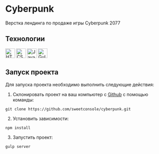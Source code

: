 # Cyberpunk

Верстка лендинга по продаже игры Cyberpunk 2077

## Технологии

<div id="steck" align="left">
  <img src="https://cdn.jsdelivr.net/gh/devicons/devicon@latest/icons/html5/html5-original.svg" width="30" height="30" alt="HTML" />
  <img src="https://cdn.jsdelivr.net/gh/devicons/devicon@latest/icons/css3/css3-original.svg" width="30" height="30" alt="CSS" />
  <img src="https://cdn.jsdelivr.net/gh/devicons/devicon@latest/icons/javascript/javascript-original.svg" width="30" height="30" alt="JavaScript" />   
  <img src="https://cdn.jsdelivr.net/gh/devicons/devicon@latest/icons/gulp/gulp-plain.svg" width="30" height="30" alt="Gulp" />
</div>

## Запуск проекта

Для запуска проекта необходимо выполнить следующие действия:

1. Склонировать проект на ваш компьютер с [Github](https://github.com/sweetconsole/cyberpunk) с помощью команды:
```
git clone https://github.com/sweetconsole/cyberpunk.git
```
2. Установить зависимости:
```
npm install
```
3. Запустить проект:
```
gulp server
```
